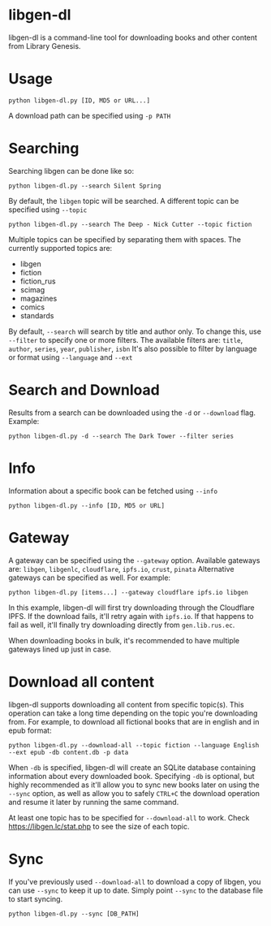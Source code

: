﻿# libgen-dl
libgen-dl is a command-line tool for downloading books and other content from Library Genesis.
# Usage

    python libgen-dl.py [ID, MD5 or URL...]
   
A download path can be specified using `-p PATH`
# Searching
Searching libgen can be done like so:

    python libgen-dl.py --search Silent Spring
By default, the `libgen` topic will be searched.
A different topic can be specified using `--topic`

    python libgen-dl.py --search The Deep - Nick Cutter --topic fiction
Multiple topics can be specified by separating them with spaces.
The currently supported topics are:

 - libgen
 - fiction
 - fiction_rus
 - scimag
 - magazines
 - comics
 - standards

By default, `--search` will search by title and author only. To change this, use `--filter` to specify one or more filters. The available filters are: `title`, `author`, `series`, `year`, `publisher`, `isbn`
It's also possible to filter by language or format using `--language` and `--ext`
# Search and Download
Results from a search can be downloaded using the `-d` or `--download` flag.
Example:

    python libgen-dl.py -d --search The Dark Tower --filter series
# Info
Information about a specific book can be fetched using `--info`

    python libgen-dl.py --info [ID, MD5 or URL]
# Gateway
A gateway can be specified using the `--gateway` option. Available gateways are: `libgen`, `libgenlc`, `cloudflare`, `ipfs.io`, `crust`, `pinata`
Alternative gateways can be specified as well. For example:

    python libgen-dl.py [items...] --gateway cloudflare ipfs.io libgen
In this example, libgen-dl will first try downloading through the Cloudflare IPFS. If the download fails, it'll retry again with `ipfs.io`.  If that happens to fail as well, it'll finally try downloading directly from `gen.lib.rus.ec`.

When downloading books in bulk, it's recommended to have multiple gateways lined up just in case.
# Download all content
libgen-dl supports downloading all content from specific topic(s).
This operation can take a long time depending on the topic you're downloading from.
For example, to download all fictional books that are in english and in epub format:

    python libgen-dl.py --download-all --topic fiction --language English --ext epub -db content.db -p data
When `-db` is specified, libgen-dl will create an SQLite database containing information about every downloaded book. Specifying `-db` is optional, but highly recommended as it'll allow you to sync new books later on using the `--sync` option, as well as allow you to safely `CTRL+C` the download operation and resume it later by running the same command.

At least one topic has to be specified for `--download-all` to work. Check https://libgen.lc/stat.php to see the size of each topic.
# Sync
If you've previously used `--download-all` to download a copy of libgen, you can use `--sync` to keep it up to date. Simply point `--sync` to the database file to start syncing.

    python libgen-dl.py --sync [DB_PATH]


